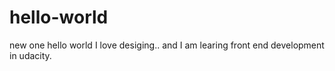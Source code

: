 # hello-world
new one
hello world
 I love desiging.. and I am learing front end development in udacity.
